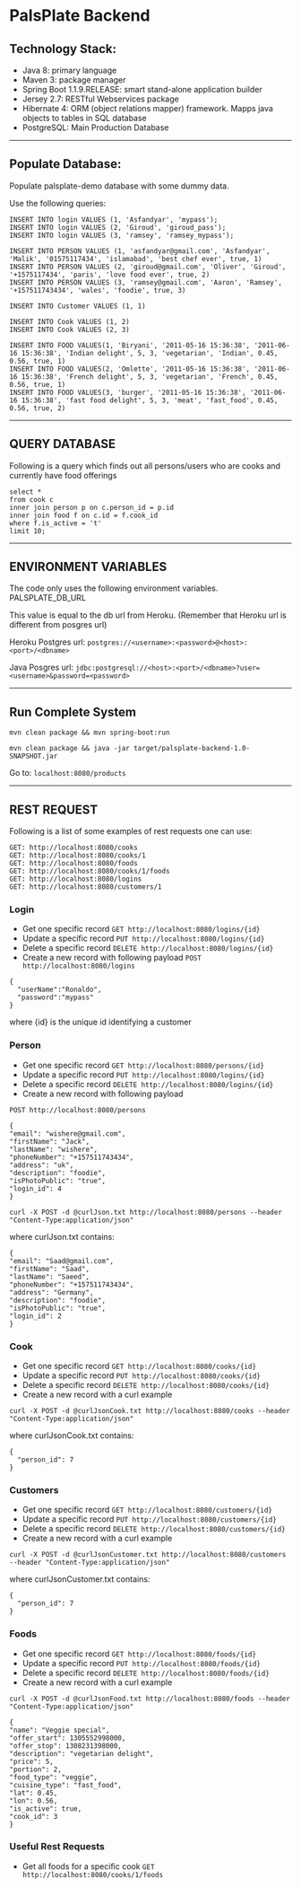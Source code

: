 # PalsPlate Backend 

## Technology Stack:

* Java 8: primary language
* Maven 3: package manager
* Spring Boot 1.1.9.RELEASE: smart stand-alone application builder
* Jersey 2.7: RESTful Webservices package
* Hibernate 4: ORM (object relations mapper) framework. Mapps java objects to tables in SQL database
* PostgreSQL: Main Production Database

- - - -
## Populate Database:

Populate palsplate-demo database with some dummy data.

Use the following queries: 

```
INSERT INTO login VALUES (1, 'Asfandyar', 'mypass');
INSERT INTO login VALUES (2, 'Giroud', 'giroud_pass');
INSERT INTO login VALUES (3, 'ramsey', 'ramsey_mypass');

INSERT INTO PERSON VALUES (1, 'asfandyar@gmail.com', 'Asfandyar', 'Malik', '01575117434', 'islamabad', 'best chef ever', true, 1)	
INSERT INTO PERSON VALUES (2, 'giroud@gmail.com', 'Oliver', 'Giroud', '+1575117434', 'paris', 'love food ever', true, 2)	
INSERT INTO PERSON VALUES (3, 'ramsey@gmail.com', 'Aaron', 'Ramsey', '+157511743434', 'wales', 'foodie', true, 3)	

INSERT INTO Customer VALUES (1, 1)

INSERT INTO Cook VALUES (1, 2)
INSERT INTO Cook VALUES (2, 3)

INSERT INTO FOOD VALUES(1, 'Biryani', '2011-05-16 15:36:38', '2011-06-16 15:36:38', 'Indian delight', 5, 3, 'vegetarian', 'Indian', 0.45, 0.56, true, 1)
INSERT INTO FOOD VALUES(2, 'Omlette', '2011-05-16 15:36:38', '2011-06-16 15:36:38', 'French delight', 5, 3, 'vegetarian', 'French', 0.45, 0.56, true, 1)
INSERT INTO FOOD VALUES(3, 'burger', '2011-05-16 15:36:38', '2011-06-16 15:36:38', 'fast food delight', 5, 3, 'meat', 'fast_food', 0.45, 0.56, true, 2)
```

- - - -
## QUERY DATABASE

Following is a query which finds out all persons/users who are cooks and currently have food offerings

```
select * 
from cook c
inner join person p on c.person_id = p.id
inner join food f on c.id = f.cook_id
where f.is_active = 't'
limit 10;
```

- - - -
## ENVIRONMENT VARIABLES

The code only uses the following environment variables.
PALSPLATE_DB_URL

This value is equal to the db url from Heroku. 
(Remember that Heroku url is different from posgres url)

Heroku Postgres url: `postgres://<username>:<password>@<host>:<port>/<dbname>`

Java Posgres url: `jdbc:postgresql://<host>:<port>/<dbname>?user=<username>&password=<password>`


- - - -
## Run Complete System

```
mvn clean package && mvn spring-boot:run
```
```
mvn clean package && java -jar target/palsplate-backend-1.0-SNAPSHOT.jar
```

Go to: `localhost:8080/products`


- - - -
## REST REQUEST

Following is a list of some examples of rest requests one can use:

```
GET: http://localhost:8080/cooks
GET: http://localhost:8080/cooks/1
GET: http://localhost:8080/foods
GET: http://localhost:8080/cooks/1/foods
GET: http://localhost:8080/logins
GET: http://localhost:8080/customers/1
```

### Login
* Get one specific record
``GET http://localhost:8080/logins/{id}``
* Update a specific record
``PUT http://localhost:8080/logins/{id}``
* Delete a specific record
``DELETE http://localhost:8080/logins/{id}``
* Create a new record with following payload
``POST http://localhost:8080/logins``
```
{
  "userName":"Ronaldo",
  "password":"mypass"
}
```
where {id} is the unique id identifying a customer


### Person

 * Get one specific record 
 ``GET http://localhost:8080/persons/{id}``
 * Update a specific record
 ``PUT http://localhost:8080/logins/{id}``
 * Delete a specific record
 ``DELETE http://localhost:8080/logins/{id}``
 * Create a new record with following payload

`POST http://localhost:8080/persons`
```
{
"email": "wishere@gmail.com",
"firstName": "Jack",
"lastName": "wishere",
"phoneNumber": "+157511743434",
"address": "uk",
"description": "foodie",
"isPhotoPublic": "true",
"login_id": 4
}
```

`curl -X POST -d @curlJson.txt http://localhost:8080/persons --header "Content-Type:application/json"`

where curlJson.txt contains:
```
{
"email": "Saad@gmail.com",
"firstName": "Saad",
"lastName": "Saeed",
"phoneNumber": "+157511743434",
"address": "Germany",
"description": "foodie",
"isPhotoPublic": "true",
"login_id": 2
}

```


### Cook

 * Get one specific record 
 ``GET http://localhost:8080/cooks/{id}``
 * Update a specific record
 ``PUT http://localhost:8080/cooks/{id}``
 * Delete a specific record
 ``DELETE http://localhost:8080/cooks/{id}``
 * Create a new record with a curl example


`curl -X POST -d @curlJsonCook.txt http://localhost:8080/cooks --header "Content-Type:application/json"`

where curlJsonCook.txt contains:
```
{
  "person_id": 7
}
```



### Customers

 * Get one specific record 
 ``GET http://localhost:8080/customers/{id}``
 * Update a specific record
 ``PUT http://localhost:8080/customers/{id}``
 * Delete a specific record
 ``DELETE http://localhost:8080/customers/{id}``
 * Create a new record with a curl example


`curl -X POST -d @curlJsonCustomer.txt http://localhost:8080/customers --header "Content-Type:application/json"`

where curlJsonCustomer.txt contains:
```
{
  "person_id": 7
}
```

### Foods

 * Get one specific record 
 ``GET http://localhost:8080/foods/{id}``
 * Update a specific record
 ``PUT http://localhost:8080/foods/{id}``
 * Delete a specific record
 ``DELETE http://localhost:8080/foods/{id}``
 * Create a new record with a curl example
 
 `curl -X POST -d @curlJsonFood.txt http://localhost:8080/foods --header "Content-Type:application/json"`

 ````
 {
 "name": "Veggie special",
 "offer_start": 1305552998000,
 "offer_stop": 1308231398000,
 "description": "vegetarian delight",
 "price": 5,
 "portion": 2,
 "food_type": "veggie",
 "cuisine_type": "fast_food",
 "lat": 0.45,
 "lon": 0.56,
 "is_active": true,
 "cook_id": 3
 }
 ````


### Useful Rest Requests

* Get all foods for a specific cook
`` GET http://localhost:8080/cooks/1/foods ``


